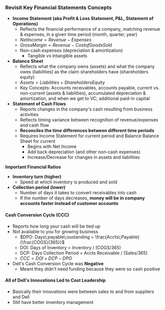 ### Revisit Key Financial Statements Concepts
- **Income Statement (aka Profit & Loss Statement, P&L, Statement of Operations)**
	- Reflects the financial performance of a company, matching revenue & expenses, in a given time period (month, quarter, year)
	- $Net Income = Revenue - Expenses$
	- $Gross Margin = Revenue - Cost of Goods Sold$
	- Non-cash expenses (depreciation & amortization)
		- Tangible vs Intangible assets
- **Balance Sheet**
	- Reflects what the company owns (assets) and what the company owes (liabilities) as the claim shareholders have (shareholders equity)
	- $Assets=Liabilities + Shareholders Equity$
	- Key Concepts: Accounts receivables, accounts payable, current vs. non-current (assets & liabilities), accumulated depreciation & amortization, and when we get to VC; additional paid-in capital
- **Statement of Cash Flows**
	- Reports changes in the company's cash resulting from business activities
	- Reflects timing variance between recognition of revenue/expenses and cash flow
	- **Reconciles the time differences between different time periods**
	- Requires Income Statement for current period and Balance Balance Sheet for current
		- Begins with Net Income
		- Add back depreciation (and other non-cash expenses)
		- Increase/Decrease for changes in assets and liabilities

**Important Financial Ratios**
- **Inventory turn (higher)**
	- Speed at which inventory is produced and sold
- **Collection period (lower)**
	- Number of days it takes to convert receivables into cash
	- If the number of days decreases, **money will be in company accounts faster instead of customer accounts**

#### Cash Conversion Cycle (CCC)
- Reports how long your cash will be tied up
- Not available to you for growing business
	- $DPO: Days\;payable\;oustanding = \frac{Accts\;Payable}{\frac{COGS}{365}}$
	- DOI: Days of Inventory = Inventory / (COGS/365)
	- DCP: Days Collection Period = Accts Receivable / (Sales/365)
	- $CCC = DOI + DCP - DPO$
- Dell's Cash Conversion Cycle was **Negative**
	- Meant they didn't need funding because they were so cash positive

#### All of Dell's Innovations Led to Cost Leadership
- Basically their innovations were between sales to and from suppliers and Dell
- Still have better inventory management

